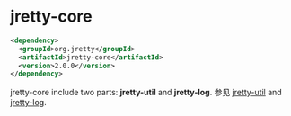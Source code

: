 # jretty-core
```xml
<dependency>
  <groupId>org.jretty</groupId>
  <artifactId>jretty-core</artifactId>
  <version>2.0.0</version>
</dependency>
```

jretty-core include two parts: **jretty-util** and **jretty-log**. 参见 [jretty-util](https://github.com/jretty-org/jretty-util) and [jretty-log](https://github.com/jretty-org/jretty-log).
